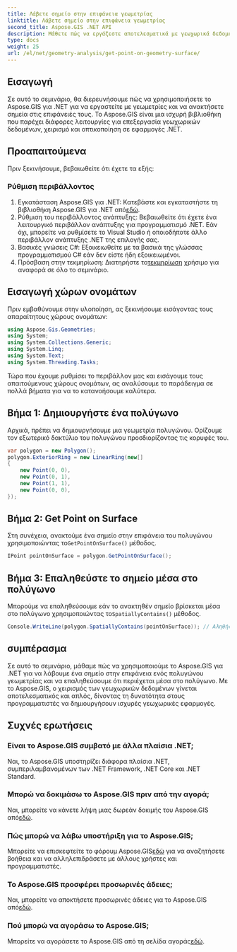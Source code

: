```yaml
---
title: Λάβετε σημείο στην επιφάνεια γεωμετρίας
linktitle: Λάβετε σημείο στην επιφάνεια γεωμετρίας
second_title: Aspose.GIS .NET API
description: Μάθετε πώς να εργάζεστε αποτελεσματικά με γεωχωρικά δεδομένα χρησιμοποιώντας το Aspose.GIS για .NET. Περιλαμβάνεται οδηγός βήμα προς βήμα και συχνές ερωτήσεις.
type: docs
weight: 25
url: /el/net/geometry-analysis/get-point-on-geometry-surface/
---
```

## Εισαγωγή
Σε αυτό το σεμινάριο, θα διερευνήσουμε πώς να χρησιμοποιήσετε το Aspose.GIS για .NET για να εργαστείτε με γεωμετρίες και να ανακτήσετε σημεία στις επιφάνειές τους. Το Aspose.GIS είναι μια ισχυρή βιβλιοθήκη που παρέχει διάφορες λειτουργίες για επεξεργασία γεωχωρικών δεδομένων, χειρισμό και οπτικοποίηση σε εφαρμογές .NET.
## Προαπαιτούμενα
Πριν ξεκινήσουμε, βεβαιωθείτε ότι έχετε τα εξής:
### Ρύθμιση περιβάλλοντος
1. Εγκατάσταση Aspose.GIS για .NET: Κατεβάστε και εγκαταστήστε τη βιβλιοθήκη Aspose.GIS για .NET από[εδώ](https://releases.aspose.com/gis/net/).
2. Ρύθμιση του περιβάλλοντος ανάπτυξης: Βεβαιωθείτε ότι έχετε ένα λειτουργικό περιβάλλον ανάπτυξης για προγραμματισμό .NET. Εάν όχι, μπορείτε να ρυθμίσετε το Visual Studio ή οποιοδήποτε άλλο περιβάλλον ανάπτυξης .NET της επιλογής σας.
3. Βασικές γνώσεις C#: Εξοικειωθείτε με τα βασικά της γλώσσας προγραμματισμού C# εάν δεν είστε ήδη εξοικειωμένοι.
4.  Πρόσβαση στην τεκμηρίωση: Διατηρήστε το[τεκμηρίωση](https://reference.aspose.com/gis/net/) χρήσιμο για αναφορά σε όλο το σεμινάριο.

## Εισαγωγή χώρων ονομάτων
Πριν εμβαθύνουμε στην υλοποίηση, ας ξεκινήσουμε εισάγοντας τους απαραίτητους χώρους ονομάτων:

```csharp
using Aspose.Gis.Geometries;
using System;
using System.Collections.Generic;
using System.Linq;
using System.Text;
using System.Threading.Tasks;
```

Τώρα που έχουμε ρυθμίσει το περιβάλλον μας και εισάγουμε τους απαιτούμενους χώρους ονομάτων, ας αναλύσουμε το παράδειγμα σε πολλά βήματα για να το κατανοήσουμε καλύτερα.
## Βήμα 1: Δημιουργήστε ένα πολύγωνο
Αρχικά, πρέπει να δημιουργήσουμε μια γεωμετρία πολυγώνου. Ορίζουμε τον εξωτερικό δακτύλιο του πολυγώνου προσδιορίζοντας τις κορυφές του.
```csharp
var polygon = new Polygon();
polygon.ExteriorRing = new LinearRing(new[]
{
    new Point(0, 0),
    new Point(0, 1),
    new Point(1, 1),
    new Point(0, 0),
});
```
## Βήμα 2: Get Point on Surface
Στη συνέχεια, ανακτούμε ένα σημείο στην επιφάνεια του πολυγώνου χρησιμοποιώντας το`GetPointOnSurface()` μέθοδος.
```csharp
IPoint pointOnSurface = polygon.GetPointOnSurface();
```
## Βήμα 3: Επαληθεύστε το σημείο μέσα στο πολύγωνο
 Μπορούμε να επαληθεύσουμε εάν το ανακτηθέν σημείο βρίσκεται μέσα στο πολύγωνο χρησιμοποιώντας το`SpatiallyContains()` μέθοδος.
```csharp
Console.WriteLine(polygon.SpatiallyContains(pointOnSurface)); // Αληθής
```

## συμπέρασμα
Σε αυτό το σεμινάριο, μάθαμε πώς να χρησιμοποιούμε το Aspose.GIS για .NET για να λάβουμε ένα σημείο στην επιφάνεια ενός πολυγώνου γεωμετρίας και να επαληθεύσουμε ότι περιέχεται μέσα στο πολύγωνο. Με το Aspose.GIS, ο χειρισμός των γεωχωρικών δεδομένων γίνεται αποτελεσματικός και απλός, δίνοντας τη δυνατότητα στους προγραμματιστές να δημιουργήσουν ισχυρές γεωχωρικές εφαρμογές.
## Συχνές ερωτήσεις
### Είναι το Aspose.GIS συμβατό με άλλα πλαίσια .NET;
Ναι, το Aspose.GIS υποστηρίζει διάφορα πλαίσια .NET, συμπεριλαμβανομένων των .NET Framework, .NET Core και .NET Standard.
### Μπορώ να δοκιμάσω το Aspose.GIS πριν από την αγορά;
 Ναι, μπορείτε να κάνετε λήψη μιας δωρεάν δοκιμής του Aspose.GIS από[εδώ](https://releases.aspose.com/).
### Πώς μπορώ να λάβω υποστήριξη για το Aspose.GIS;
 Μπορείτε να επισκεφτείτε το φόρουμ Aspose.GIS[εδώ](https://forum.aspose.com/c/gis/33) για να αναζητήσετε βοήθεια και να αλληλεπιδράσετε με άλλους χρήστες και προγραμματιστές.
### Το Aspose.GIS προσφέρει προσωρινές άδειες;
 Ναι, μπορείτε να αποκτήσετε προσωρινές άδειες για το Aspose.GIS από[εδώ](https://purchase.aspose.com/temporary-license/).
### Πού μπορώ να αγοράσω το Aspose.GIS;
 Μπορείτε να αγοράσετε το Aspose.GIS από τη σελίδα αγοράς[εδώ](https://purchase.aspose.com/buy).
